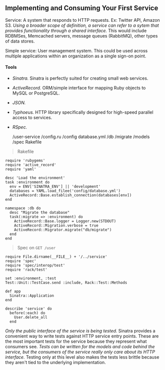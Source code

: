 ## Implementing and Consuming Your First Service

Service: A system that responds to HTTP requests. Ex: Twitter API, Amazon S3. *Using a broader scope of definition, a service can refer to a sytem that provides functionality through a shared interface.* This would include RDBMSes, Memcached servers, message queues (RabbitMQ), other types of data stores.

Simple service: User management system. This could be used across multiple applications within an organization as a single sign-on point.

#### Tools

- *Sinatra.* Sinatra is perfectly suited for creating small web services.
- *ActiveRecord.* ORM/simple interface for mapping Ruby objects to MySQL or PostgreSQL.
- *JSON.*
- *Typhoeus.* HTTP library specifically designed for high-speed parallel access to services.
- *RSpec.*

    /user-service
      /config.ru
      /config
        database.yml
      /db
        /migrate
      /models
      /spec
      Rakefile

> Rakefile

    require 'rubygems'
    require 'active_record'
    require 'yaml'

    desc 'Load the environment'
    task :environment do
      env = ENV['SINATRA_ENV'] || 'development'
      databases = YAML.load_filee('config/database.yml')
      ActiveRecord::Base.establish_connection(databases[env])
    end

    namespace :db do
      desc "Migrate the database"
      task(:migrate => :environment) do
        ActiveRecord::Base.logger = Logger.new(STDOUT)
        ActiveRecord::Migration.verbose = true
        ActiveRecord::Migrator.migrate("db/migrate")
      end
    end

> Spec on `GET /user`

    require File.dirname(__FILE__) + '/../service'
    require 'spec'
    require 'spec/interop/test'
    require 'rack/test'

    set :environment, :test
    Test::Unit::TestCase.send :include, Rack::Test::Methods

    def app
      Sinatra::Application
    end

    describe 'service' do
      before(:each) do
        User.delete_all
      end

*Only the public interface of the service is being tested.* Sinatra provides a convenient way to write tests against HTTP service entry points. These are the most important tests for the service because they represent what consumers see. *Tests can be written for the models and code behind the service, but the consumers of the service really only care about its HTTP interface.* Testing only at this level also makes the tests less brittle because they aren't tied to the underlying implementation.
